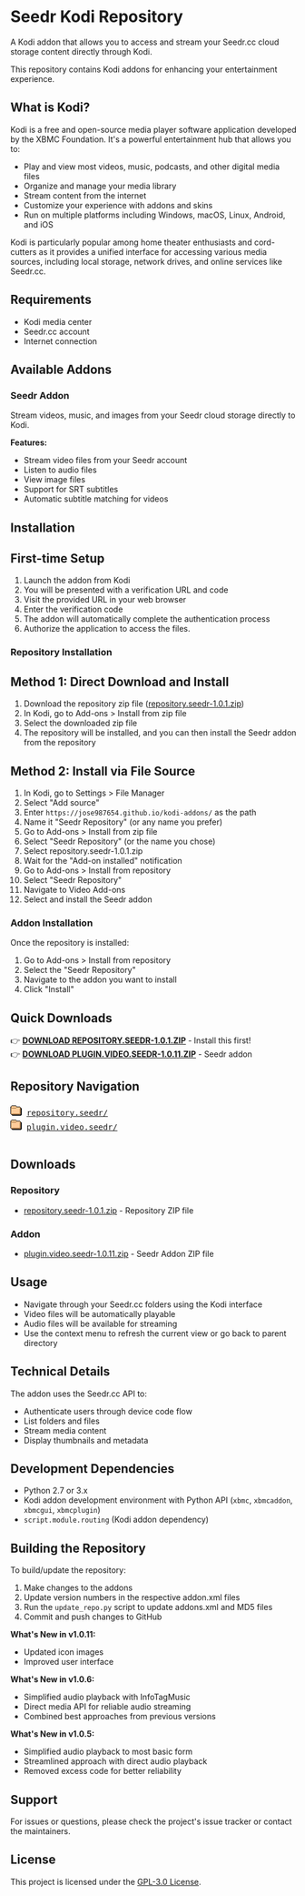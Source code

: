 # Seedr Kodi Repository

A Kodi addon that allows you to access and stream your Seedr.cc cloud storage content directly through Kodi.

This repository contains Kodi addons for enhancing your entertainment experience.

## What is Kodi?

Kodi is a free and open-source media player software application developed by the XBMC Foundation. It's a powerful entertainment hub that allows you to:

- Play and view most videos, music, podcasts, and other digital media files
- Organize and manage your media library
- Stream content from the internet
- Customize your experience with addons and skins
- Run on multiple platforms including Windows, macOS, Linux, Android, and iOS

Kodi is particularly popular among home theater enthusiasts and cord-cutters as it provides a unified interface for accessing various media sources, including local storage, network drives, and online services like Seedr.cc.

## Requirements

- Kodi media center
- Seedr.cc account
- Internet connection

## Available Addons

### Seedr Addon

Stream videos, music, and images from your Seedr cloud storage directly to Kodi.

**Features:**

- Stream video files from your Seedr account
- Listen to audio files
- View image files
- Support for SRT subtitles
- Automatic subtitle matching for videos

## Installation

## First-time Setup

1. Launch the addon from Kodi
2. You will be presented with a verification URL and code
3. Visit the provided URL in your web browser
4. Enter the verification code
5. The addon will automatically complete the authentication process
6. Authorize the application to access the files.

### Repository Installation

## Method 1: Direct Download and Install

1. Download the repository zip file ([repository.seedr-1.0.1.zip](../repository.seedr-1.0.1.zip))
2. In Kodi, go to Add-ons > Install from zip file
3. Select the downloaded zip file
4. The repository will be installed, and you can then install the Seedr addon from the repository

## Method 2: Install via File Source

1. In Kodi, go to Settings > File Manager
2. Select "Add source"
3. Enter `https://jose987654.github.io/kodi-addons/` as the path
4. Name it "Seedr Repository" (or any name you prefer)
5. Go to Add-ons > Install from zip file
6. Select "Seedr Repository" (or the name you chose)
7. Select repository.seedr-1.0.1.zip
8. Wait for the "Add-on installed" notification
9. Go to Add-ons > Install from repository
10. Select "Seedr Repository"
11. Navigate to Video Add-ons
12. Select and install the Seedr addon

### Addon Installation

Once the repository is installed:

1. Go to Add-ons > Install from repository
2. Select the "Seedr Repository"
3. Navigate to the addon you want to install
4. Click "Install"

## Quick Downloads

👉 **[DOWNLOAD REPOSITORY.SEEDR-1.0.1.ZIP](repository.seedr-1.0.1.zip)** - Install this first!  
👉 **[DOWNLOAD PLUGIN.VIDEO.SEEDR-1.0.11.ZIP](plugin.video.seedr-1.0.11.zip)** - Seedr addon

## Repository Navigation

<pre>
<img src="icons/folder.gif" alt="[DIR]"> <a href="repository.seedr/">repository.seedr/</a>
<img src="icons/folder.gif" alt="[DIR]"> <a href="plugin.video.seedr/">plugin.video.seedr/</a>

</pre>

## Downloads

### Repository

- [repository.seedr-1.0.1.zip](repository.seedr-1.0.1.zip) - Repository ZIP file

### Addon

- [plugin.video.seedr-1.0.11.zip](plugin.video.seedr-1.0.11.zip) - Seedr Addon ZIP file

## Usage

- Navigate through your Seedr.cc folders using the Kodi interface
- Video files will be automatically playable
- Audio files will be available for streaming
- Use the context menu to refresh the current view or go back to parent directory

## Technical Details

The addon uses the Seedr.cc API to:

- Authenticate users through device code flow
- List folders and files
- Stream media content
- Display thumbnails and metadata

## Development Dependencies

- Python 2.7 or 3.x
- Kodi addon development environment with Python API (`xbmc`, `xbmcaddon`, `xbmcgui`, `xbmcplugin`)
- `script.module.routing` (Kodi addon dependency)

## Building the Repository

To build/update the repository:

1. Make changes to the addons
2. Update version numbers in the respective addon.xml files
3. Run the `update_repo.py` script to update addons.xml and MD5 files
4. Commit and push changes to GitHub

**What's New in v1.0.11:**

- Updated icon images
- Improved user interface

**What's New in v1.0.6:**

- Simplified audio playback with InfoTagMusic
- Direct media API for reliable audio streaming
- Combined best approaches from previous versions

**What's New in v1.0.5:**

- Simplified audio playback to most basic form
- Streamlined approach with direct audio playback
- Removed excess code for better reliability

## Support

For issues or questions, please check the project's issue tracker or contact the maintainers.

## License

This project is licensed under the [GPL-3.0 License](LICENSE).
